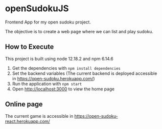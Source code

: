 # openSudokuJS

Frontend App for my open sudoku project.

The objective is to create a web page where we can list and play sudoku.


## How to Execute

This project is built using node 12.18.2 and npm 6.14.6

1. Get the dependencies with `npm install dependencies`
2. Set the backend variables (The current backend is deployed accessible in https://open-sudoku.herokuapp.com/)
3. Run the application with `npm start`
4. Open [http://localhost:3000](http://localhost:3000) to view the home page

## Online page

The current game is accessible in https://open-sudoku-react.herokuapp.com/

